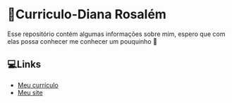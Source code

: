 # 📜Curriculo-Diana Rosalém

Esse repositório contém algumas informações sobre mim, espero que com elas possa conhecer me conhecer um pouquinho 🙂

## 💻Links

* [Meu currículo]()
* [Meu site](https://diana-rosalem.github.io/pagina.pessoal.diana/)
